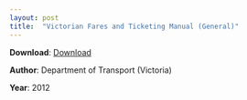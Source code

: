 ```yaml
---
layout: post
title:  "Victorian Fares and Ticketing Manual (General)"
---
```


**Download**: [Download](./docs/faresticketingmanualvictoria2012.pdf)

**Author**: Department of Transport (Victoria)

**Year**: 2012